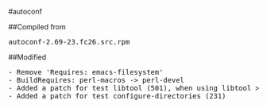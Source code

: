 #autoconf

##Compiled from
<pre>autoconf-2.69-23.fc26.src.rpm</pre>

##Modified
<pre>
- Remove 'Requires: emacs-filesystem'
- BuildRequires: perl-macros -> perl-devel
- Added a patch for test libtool (501), when using libtool >= 2.4.3
- Added a patch for test configure-directories (231)
</pre>
